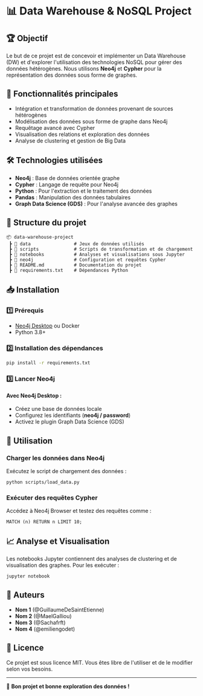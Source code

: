 # 📊 Data Warehouse & NoSQL Project

## 🏆 Objectif
Le but de ce projet est de concevoir et implémenter un Data Warehouse (DW) et d'explorer l'utilisation des technologies NoSQL pour gérer des données hétérogènes. Nous utilisons **Neo4j** et **Cypher** pour la représentation des données sous forme de graphes.

## 📌 Fonctionnalités principales
- Intégration et transformation de données provenant de sources hétérogènes
- Modélisation des données sous forme de graphe dans Neo4j
- Requêtage avancé avec Cypher
- Visualisation des relations et exploration des données
- Analyse de clustering et gestion de Big Data

## 🛠 Technologies utilisées
- **Neo4j** : Base de données orientée graphe
- **Cypher** : Langage de requête pour Neo4j
- **Python** : Pour l'extraction et le traitement des données
- **Pandas** : Manipulation des données tabulaires
- **Graph Data Science (GDS)** : Pour l'analyse avancée des graphes

## 📂 Structure du projet
```
📦 data-warehouse-project
 ┣ 📂 data                # Jeux de données utilisés
 ┣ 📂 scripts             # Scripts de transformation et de chargement
 ┣ 📂 notebooks           # Analyses et visualisations sous Jupyter
 ┣ 📂 neo4j               # Configuration et requêtes Cypher
 ┣ 📜 README.md           # Documentation du projet
 ┣ 📜 requirements.txt    # Dépendances Python
```

## 📥 Installation
### 1️⃣ Prérequis
- [Neo4j Desktop](https://neo4j.com/download/) ou Docker
- Python 3.8+

### 2️⃣ Installation des dépendances
```bash
pip install -r requirements.txt
```

### 3️⃣ Lancer Neo4j
#### Avec Neo4j Desktop :
- Créez une base de données locale
- Configurez les identifiants (**neo4j / password**)
- Activez le plugin Graph Data Science (GDS)

## 🚀 Utilisation
### Charger les données dans Neo4j
Exécutez le script de chargement des données :
```bash
python scripts/load_data.py
```

### Exécuter des requêtes Cypher
Accédez à Neo4j Browser et testez des requêtes comme :
```cypher
MATCH (n) RETURN n LIMIT 10;
```

## 📈 Analyse et Visualisation
Les notebooks Jupyter contiennent des analyses de clustering et de visualisation des graphes. Pour les exécuter :
```bash
jupyter notebook
```

## 📌 Auteurs
- **Nom 1** (@GuillaumeDeSaintEtienne)
- **Nom 2** (@MaelGalliou)
- **Nom 3** (@Sachafrft)
- **Nom 4** (@emiliengodet)

## 📜 Licence
Ce projet est sous licence MIT. Vous êtes libre de l'utiliser et de le modifier selon vos besoins.

---
🚀 **Bon projet et bonne exploration des données !**
